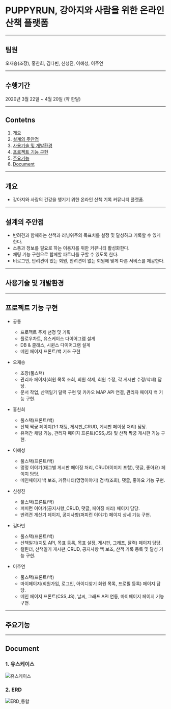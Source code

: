 # PUPPYRUN, 강아지와 사람을 위한 온라인 산책 플랫폼
------------
## 팀원 
오재승(조장), 홍찬희, 김다빈, 신성진, 이혜성, 이주연

------------
## 수행기간
2020년 3월 22일 ~ 4월 20일 (약 한달)

------------


## Contetns

1. [개요](#개요)
2. [설계의 주안점](#설계의-주안점)
3. [사용기술 및 개발환경](#사용기술-및-개발환경)
4. [프로젝트 기능 구현](#프로젝트-기능-구현)
5. [주요기능](#주요기능)
6. [Document](#Document)

------------

## 개요
+ 강아지와 사람의 건강을 챙기기 위한 온라인 산책 기록 커뮤니티 플랫폼.
------------

## 설계의 주안점
- 반려견과 함께하는 산책과 러닝위주의 목표치를 설정 및 달성하고 기록할 수 있게 한다.
- 소통과 정보를 필요로 하는 이용자를 위한 커뮤니티 활성화한다.
- 채팅 기능 구현으로 함께할 파트너를 구할 수 있도록 한다.
- 비로그인, 반려견이 있는 회원, 반려견이 없는 회원에 맞게 다른 서비스를 제공한다.

------------
## 사용기술 및 개발환경


------------
## 프로젝트 기능 구현


- 공통
    - 프로젝트 주제 선정 및 기획 
    - 플로우차트, 유스케이스 다이어그램 설계
    - DB & 클래스, 시퀸스 다이어그램 설계
    - 메인 페이지 프론트/백 기초 구현


- 오재승
    - 조장(풀스택)
    - 관리자 페이지(회원 목록 조회, 회원 삭제, 회원 수정, 각 게시판 수정/삭제) 담당.
    - 문서 작업, 산책일기 달력 구현 및 카카오 MAP API 연결, 관리자 페이지 백 기능 구현.


- 홍찬희
    - 풀스택(프론트/백)
    - 산책 짝궁 페이지(1:1 채팅, 게시판_CRUD, 게시판 페이징 처리) 담당.
    - 유저간 채팅 기능, 관리자 페이지 프론트(CSS,JS) 및 산책 짝궁 게시판 기능 구현.
   
   
- 이혜성
    - 풀스택(프론트/백)
    - 멍멍 이야기(태그별 게시판 페이징 처리, CRUD(이미지 포함), 댓글, 좋아요) 페이지 담당.
    - 메인페이지 백 보조, 커뮤니티(멍멍이야기) 검색(조회), 댓글, 좋아요 기능 구현.
    
- 신성진
    - 풀스택(프론트/백)
    - 퍼피런 이야기(공지사항_CRUD, 댓글, 페이징 처리) 페이지 담당.
    - 반려견 계산기 페이지, 공지사항(퍼피런 이야기) 페이지 상세 기능 구현.
   
   
- 김다빈
    - 풀스택(프론트/백)
    - 산책일기(지도 API, 목표 등록, 목표 설정, 게시판, 그래프, 달력) 페이지 담당.
    - 캘린더, 산책일기 게시판_CRUD, 공지사항 백 보조, 산책 기록 등록 및 달성 기능 구현.


- 이주연
    - 풀스택(프론트/백)
    - 마이페이지(회원가입, 로그인, 아이디찾기 회원 목록, 프로필 등록) 페이지 담당.
    - 메인 페이지 프론트(CSS,JS), 날씨, 그래프 API 연동, 마이페이지 페이지 기능 구현.
------------
## 주요기능

------------
## Document
### 1. 유스케이스
![유스케이스](https://user-images.githubusercontent.com/81937349/118353075-c71e2080-b59f-11eb-85b5-9db49f2ff080.png)

### 2. ERD
![ERD_통합](https://user-images.githubusercontent.com/81937349/118353105-df8e3b00-b59f-11eb-9a3a-d53fd93c04d7.png)


